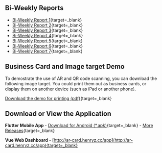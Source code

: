 

## Bi-Weekly Reports

- [Bi-Weekly Report 1](downloads/bi_weekly_report_1.pdf){target=_blank}
- [Bi-Weekly Report 2](downloads/bi_weekly_report_2.pdf){target=_blank}
- [Bi-Weekly Report 3](downloads/bi_weekly_report_3.pdf){target=_blank}
- [Bi-Weekly Report 4](downloads/bi_weekly_report_4.pdf){target=_blank}
- [Bi-Weekly Report 5](downloads/bi_weekly_report_5.pdf){target=_blank}
- [Bi-Weekly Report 6](downloads/bi_weekly_report_6.pdf){target=_blank}
- [Bi-Weekly Report 7](downloads/bi_weekly_report_7.pdf){target=_blank}



## Business Card and Image target Demo

To demostrate the use of AR and QR code scanning, you can download the following image target. You could print them out as business cards, or display them on another device (such as iPad or another phone).

[Download the demo for printing (pdf)](downloads/image_target.pdf){target=_blank}


## Download or View the Application

**Flutter Mobile App** -  [Download for Android (*.apk)](https://github.com/IBM-AR-CARD/Flutter-AR-Mobile-App/releases/download/v1.0/app.apk){target=_blank} - [More Releases](https://github.com/IBM-AR-CARD/Flutter-AR-Mobile-App/releases){target=_blank}

**Vue Web Dashboard** - [http://ar-card.henryz.cc/app](http://ar-card.henryz.cc/app){target=_blank}